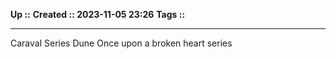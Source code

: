 **Up ::**
**Created :: 2023-11-05 23:26**
**Tags ::**

---
Caraval Series
Dune
Once upon a broken heart series